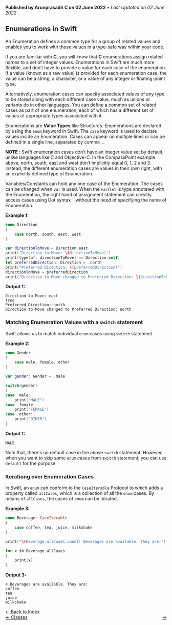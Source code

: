 **Published by Arunprasadh C on 02 June 2022** • *Last Updated on 02 June 2022*

## Enumerations in Swift
An Enumeration defines a common type for a group of related values and enables you to work with those values in a type-safe way within your code.

If you are familiar with **C**, you will know that **C** enumerations assign related names to a set of integer values. Enumerations in Swift are much more flexible, and don’t have to provide a value for each case of the enumeration. If a value (known as a raw value) is provided for each enumeration case, the value can be a string, a character, or a value of any integer or floating-point type.

Alternatively, enumeration cases can specify associated values of any type to be stored along with each different case value, much as unions or variants do in other languages. You can define a common set of related cases as part of one enumeration, each of which has a different set of values of appropriate types associated with it.

Enumerations are **Value Types** like Structures. Enumerations are declared by using the `enum` keyword in Swift. The `case` keyword is used to declare values inside an Enumeration. Cases can appear on multiple lines or can be defined in a single line, separated by comma `,`.

**NOTE :** Swift enumeration cases don’t have an integer value set by default, unlike languages like C and Objective-C. In the CompassPoint example above, north, south, east and west don’t implicitly equal 0, 1, 2 and 3. Instead, the different enumeration cases are values in their own right, with an explicitly defined type of Enumeration.

Variables/Constants can hold any one case of the Enumeration. The cases can be changed when `var` is used. When the `var`/`let` is type annotated with the Enumeration, the right hand of assignment statement can directly access cases using Dot syntax `.` without the need of specifying the name of Enumeration.

**Example 1:**
```swift
enum Direction
{
    case north, south, east, west
}

var directionToMove = Direction.east
print("Direction to Move: \(directionToMove)")
print(type(of: directionToMove) == Direction.self)
let preferredDirection: Direction = .north
print("Preferred Direction: \(preferredDirection)")
directionToMove = preferredDirection
print("Direction to Move changed to Preferred Direction: \(directionToMove)")
```
**Output 1:**
```
Direction to Move: east
true
Preferred Direction: north
Direction to Move changed to Preferred Direction: north
```

### Matching Enumeration Values with a `switch` statement
Swift allows us to match individual `enum` cases using `switch` statement.

**Example 2:**
```swift
enum Gender
{
    case male, female, other
}

var gender: Gender = .male

switch(gender)
{
case .male:
    print("MALE")
case .female:
    print("FEMALE")
case .other:
    print("OTHER")
}
```
**Output 1:**
```
MALE
```

Note that, there's no default case in the above `switch` statement. However, when you want to skip some `enum` cases from `switch` statement, you can use `default` for the purpose.

### Iterationg over Enumeration Cases
In Swift, an `enum` can conform to the `CaseIterable` Protocol to which adds a property called `allCases`, which is a collection of all the `enum` cases. By means of `allCases`, the cases of `enum` can be iterated.

**Example 3:**
```swift
enum Beverage: CaseIterable
{
    case coffee, tea, juice, milkshake
}

print("\(Beverage.allCases.count) Beverages are available. They are:")

for x in Beverage.allCases
{
    print(x)
}
```
**Output 3:**
```
4 Beverages are available. They are:
coffee
tea
juice
milkshake
```

<a href="https://techinessoverloaded.github.io/iOSAppDevBasics/index.html">&larr; Back to Index</a>
<br>
<span style="float: left">
<a href="https://techinessoverloaded.github.io/iOSAppDevBasics/classes.html">&larr; Classes</a>
</span>
<span style="float: right">
<a href="https://techinessoverloaded.github.io/iOSAppDevBasics/.html"> &rarr;</a>
</span>

